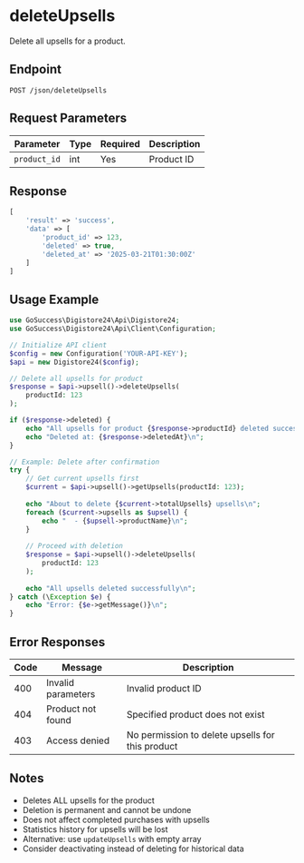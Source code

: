 # deleteUpsells

Delete all upsells for a product.

## Endpoint

```
POST /json/deleteUpsells
```

## Request Parameters

| Parameter | Type | Required | Description |
|-----------|------|----------|-------------|
| `product_id` | int | Yes | Product ID |

## Response

```php
[
    'result' => 'success',
    'data' => [
        'product_id' => 123,
        'deleted' => true,
        'deleted_at' => '2025-03-21T01:30:00Z'
    ]
]
```

## Usage Example

```php
use GoSuccess\Digistore24\Api\Digistore24;
use GoSuccess\Digistore24\Api\Client\Configuration;

// Initialize API client
$config = new Configuration('YOUR-API-KEY');
$api = new Digistore24($config);

// Delete all upsells for product
$response = $api->upsell()->deleteUpsells(
    productId: 123
);

if ($response->deleted) {
    echo "All upsells for product {$response->productId} deleted successfully\n";
    echo "Deleted at: {$response->deletedAt}\n";
}

// Example: Delete after confirmation
try {
    // Get current upsells first
    $current = $api->upsell()->getUpsells(productId: 123);
    
    echo "About to delete {$current->totalUpsells} upsells\n";
    foreach ($current->upsells as $upsell) {
        echo "  - {$upsell->productName}\n";
    }
    
    // Proceed with deletion
    $response = $api->upsell()->deleteUpsells(
        productId: 123
    );
    
    echo "All upsells deleted successfully\n";
} catch (\Exception $e) {
    echo "Error: {$e->getMessage()}\n";
}
```

## Error Responses

| Code | Message | Description |
|------|---------|-------------|
| 400 | Invalid parameters | Invalid product ID |
| 404 | Product not found | Specified product does not exist |
| 403 | Access denied | No permission to delete upsells for this product |

## Notes

- Deletes ALL upsells for the product
- Deletion is permanent and cannot be undone
- Does not affect completed purchases with upsells
- Statistics history for upsells will be lost
- Alternative: use `updateUpsells` with empty array
- Consider deactivating instead of deleting for historical data
